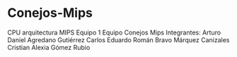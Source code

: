 # Conejos-Mips
CPU arquitectura MIPS
Equipo 1
Equipo Conejos Mips
Integrantes:
Arturo Daniel Agredano Gutiérrez
Carlos Eduardo Román Bravo
Márquez Canizales Cristian
Alexia Gómez Rubio
